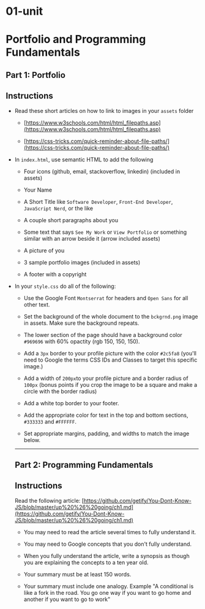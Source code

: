 # 01-unit

# Portfolio and Programming Fundamentals

## Part 1: Portfolio

## Instructions 

* Read these short articles on how to link to images in your `assets` folder 

  * [https://www.w3schools.com/html/html_filepaths.asp](https://www.w3schools.com/html/html_filepaths.asp)

  * [https://css-tricks.com/quick-reminder-about-file-paths/](https://css-tricks.com/quick-reminder-about-file-paths/)

* In `index.html`, use semantic HTML to add the following

  * Four icons (github, email, stackoverflow, linkedin) (included in assets)

  * Your Name

  * A Short Title like `Software Developer`, `Front-End Developer`, `JavaScript Nerd`, or the like 

  * A couple short paragraphs about you

  * Some text that says `See My Work` or `View Portfolio` or something similar with an arrow beside it (arrow included assets)

  * A picture of you

  * 3 sample portfolio images (included in assets)

  * A footer with a copyright

* In your `style.css` do all of the following:

  * Use the Google Font `Montserrat` for headers and `Open Sans` for all other text.

  * Set the background of the whole document to the `bckgrnd.png` image in assets. Make sure the background repeats.

  * The lower section of the page should have a background color `#969696` with 60% opactity (rgb 150, 150, 150). 

  * Add a `3px` border to your profile picture with the color `#2c5fa8` (you'll need to Google the terms CSS IDs and Classes to target this specific image.)

  * Add a width of `200px`to your profile picture and a border radius of `100px` (bonus points if you crop the image to be a square and make a circle with the border radius) 

  * Add a white top border to your footer.

  * Add the appropriate color for text in the top and bottom sections, `#333333` and `#FFFFFF`. 

  * Set appropriate margins, padding, and widths to match the image below.
  
  
  ---


  ## Part 2: Programming Fundamentals
  
  ## Instructions 

  Read the following article: [https://github.com/getify/You-Dont-Know-JS/blob/master/up%20%26%20going/ch1.md](https://github.com/getify/You-Dont-Know-JS/blob/master/up%20%26%20going/ch1.md)

  * You may need to read the article several times to fully understand it. 

  * You may need to Google concepts that you don't fully understand. 

  * When you fully understand the article, write a synopsis as though you are explaining the concepts to a ten year old. 

  * Your summary must be at least 150 words.
  
  * Your summary must include one analogy. Example "A conditional is like a fork in the road. You go one way if you want to go home and another if you want to go to work"
